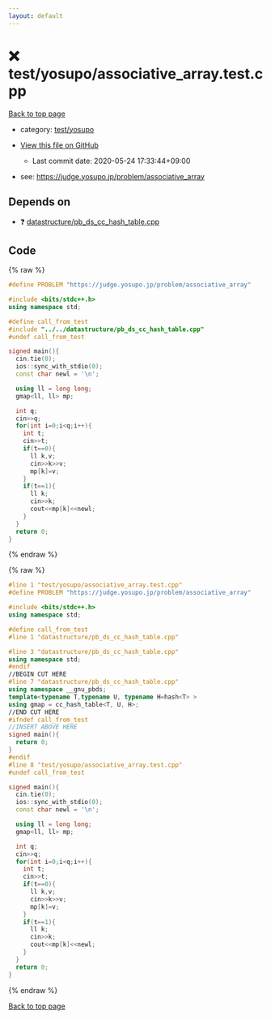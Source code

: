```yaml
---
layout: default
---
```


<!-- mathjax config similar to math.stackexchange -->
<script type="text/javascript" async
  src="https://cdnjs.cloudflare.com/ajax/libs/mathjax/2.7.5/MathJax.js?config=TeX-MML-AM_CHTML">
</script>
<script type="text/x-mathjax-config">
  MathJax.Hub.Config({
    TeX: { equationNumbers: { autoNumber: "AMS" }},
    tex2jax: {
      inlineMath: [ ['$','$'] ],
      processEscapes: true
    },
    "HTML-CSS": { matchFontHeight: false },
    displayAlign: "left",
    displayIndent: "2em"
  });
</script>

<script type="text/javascript" src="https://cdnjs.cloudflare.com/ajax/libs/jquery/3.4.1/jquery.min.js"></script>
<script src="https://cdn.jsdelivr.net/npm/jquery-balloon-js@1.1.2/jquery.balloon.min.js" integrity="sha256-ZEYs9VrgAeNuPvs15E39OsyOJaIkXEEt10fzxJ20+2I=" crossorigin="anonymous"></script>
<script type="text/javascript" src="../../../assets/js/copy-button.js"></script>
<link rel="stylesheet" href="../../../assets/css/copy-button.css" />


# :x: test/yosupo/associative_array.test.cpp

<a href="../../../index.html">Back to top page</a>

* category: <a href="../../../index.html#0b58406058f6619a0f31a172defc0230">test/yosupo</a>
* <a href="{{ site.github.repository_url }}/blob/master/test/yosupo/associative_array.test.cpp">View this file on GitHub</a>
    - Last commit date: 2020-05-24 17:33:44+09:00


* see: <a href="https://judge.yosupo.jp/problem/associative_array">https://judge.yosupo.jp/problem/associative_array</a>


## Depends on

* :question: <a href="../../../library/datastructure/pb_ds_cc_hash_table.cpp.html">datastructure/pb_ds_cc_hash_table.cpp</a>


## Code

<a id="unbundled"></a>
{% raw %}
```cpp
#define PROBLEM "https://judge.yosupo.jp/problem/associative_array"

#include <bits/stdc++.h>
using namespace std;

#define call_from_test
#include "../../datastructure/pb_ds_cc_hash_table.cpp"
#undef call_from_test

signed main(){
  cin.tie(0);
  ios::sync_with_stdio(0);
  const char newl = '\n';

  using ll = long long;
  gmap<ll, ll> mp;

  int q;
  cin>>q;
  for(int i=0;i<q;i++){
    int t;
    cin>>t;
    if(t==0){
      ll k,v;
      cin>>k>>v;
      mp[k]=v;
    }
    if(t==1){
      ll k;
      cin>>k;
      cout<<mp[k]<<newl;
    }
  }
  return 0;
}

```
{% endraw %}

<a id="bundled"></a>
{% raw %}
```cpp
#line 1 "test/yosupo/associative_array.test.cpp"
#define PROBLEM "https://judge.yosupo.jp/problem/associative_array"

#include <bits/stdc++.h>
using namespace std;

#define call_from_test
#line 1 "datastructure/pb_ds_cc_hash_table.cpp"

#line 3 "datastructure/pb_ds_cc_hash_table.cpp"
using namespace std;
#endif
//BEGIN CUT HERE
#line 7 "datastructure/pb_ds_cc_hash_table.cpp"
using namespace __gnu_pbds;
template<typename T,typename U, typename H=hash<T> >
using gmap = cc_hash_table<T, U, H>;
//END CUT HERE
#ifndef call_from_test
//INSERT ABOVE HERE
signed main(){
  return 0;
}
#endif
#line 8 "test/yosupo/associative_array.test.cpp"
#undef call_from_test

signed main(){
  cin.tie(0);
  ios::sync_with_stdio(0);
  const char newl = '\n';

  using ll = long long;
  gmap<ll, ll> mp;

  int q;
  cin>>q;
  for(int i=0;i<q;i++){
    int t;
    cin>>t;
    if(t==0){
      ll k,v;
      cin>>k>>v;
      mp[k]=v;
    }
    if(t==1){
      ll k;
      cin>>k;
      cout<<mp[k]<<newl;
    }
  }
  return 0;
}

```
{% endraw %}

<a href="../../../index.html">Back to top page</a>

